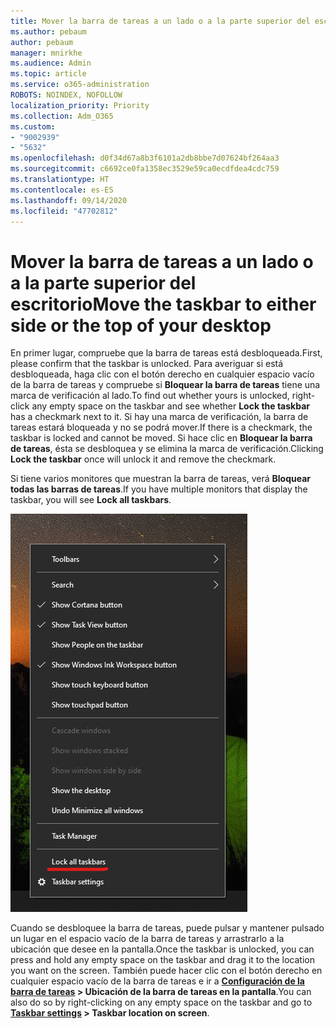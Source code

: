 ```yaml
---
title: Mover la barra de tareas a un lado o a la parte superior del escritorio
ms.author: pebaum
author: pebaum
manager: mnirkhe
ms.audience: Admin
ms.topic: article
ms.service: o365-administration
ROBOTS: NOINDEX, NOFOLLOW
localization_priority: Priority
ms.collection: Adm_O365
ms.custom:
- "9002939"
- "5632"
ms.openlocfilehash: d0f34d67a8b3f6101a2db8bbe7d07624bf264aa3
ms.sourcegitcommit: c6692ce0fa1358ec3529e59ca0ecdfdea4cdc759
ms.translationtype: HT
ms.contentlocale: es-ES
ms.lasthandoff: 09/14/2020
ms.locfileid: "47702812"
---
```

# <a name="move-the-taskbar-to-either-side-or-the-top-of-your-desktop"></a><span data-ttu-id="e5ac5-102">Mover la barra de tareas a un lado o a la parte superior del escritorio</span><span class="sxs-lookup"><span data-stu-id="e5ac5-102">Move the taskbar to either side or the top of your desktop</span></span>

<span data-ttu-id="e5ac5-103">En primer lugar, compruebe que la barra de tareas está desbloqueada.</span><span class="sxs-lookup"><span data-stu-id="e5ac5-103">First, please confirm that the taskbar is unlocked.</span></span> <span data-ttu-id="e5ac5-104">Para averiguar si está desbloqueada, haga clic con el botón derecho en cualquier espacio vacío de la barra de tareas y compruebe si **Bloquear la barra de tareas** tiene una marca de verificación al lado.</span><span class="sxs-lookup"><span data-stu-id="e5ac5-104">To find out whether yours is unlocked, right-click any empty space on the taskbar and see whether **Lock the taskbar** has a checkmark next to it.</span></span> <span data-ttu-id="e5ac5-105">Si hay una marca de verificación, la barra de tareas estará bloqueada y no se podrá mover.</span><span class="sxs-lookup"><span data-stu-id="e5ac5-105">If there is a checkmark, the taskbar is locked and cannot be moved.</span></span> <span data-ttu-id="e5ac5-106">Si hace clic en **Bloquear la barra de tareas**, ésta se desbloquea y se elimina la marca de verificación.</span><span class="sxs-lookup"><span data-stu-id="e5ac5-106">Clicking **Lock the taskbar** once will unlock it and remove the checkmark.</span></span>

<span data-ttu-id="e5ac5-107">Si tiene varios monitores que muestran la barra de tareas, verá **Bloquear todas las barras de tareas**.</span><span class="sxs-lookup"><span data-stu-id="e5ac5-107">If you have multiple monitors that display the taskbar, you will see **Lock all taskbars**.</span></span>

![Bloquear todas las barras de tareas](media/lock-all-taskbars.png)

<span data-ttu-id="e5ac5-109">Cuando se desbloquee la barra de tareas, puede pulsar y mantener pulsado un lugar en el espacio vacío de la barra de tareas y arrastrarlo a la ubicación que desee en la pantalla.</span><span class="sxs-lookup"><span data-stu-id="e5ac5-109">Once the taskbar is unlocked, you can press and hold any empty space on the taskbar and drag it to the location you want on the screen.</span></span> <span data-ttu-id="e5ac5-110">También puede hacer clic con el botón derecho en cualquier espacio vacío de la barra de tareas e ir a **[Configuración de la barra de tareas](ms-settings:taskbar?activationSource=GetHelp) > Ubicación de la barra de tareas en la pantalla**.</span><span class="sxs-lookup"><span data-stu-id="e5ac5-110">You can also do so by right-clicking on any empty space on the taskbar and go to **[Taskbar settings](ms-settings:taskbar?activationSource=GetHelp) > Taskbar location on screen**.</span></span>
